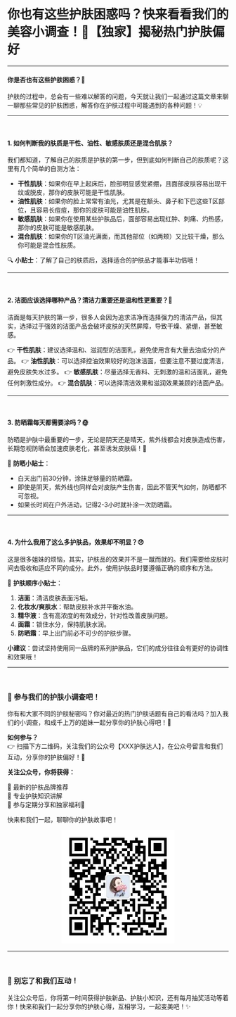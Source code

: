 # 你也有这些护肤困惑吗？快来看看我们的美容小调查！🧐【独家】揭秘热门护肤偏好

---

#### 你是否也有这些护肤困惑？🤔

护肤的过程中，总会有一些难以解答的问题，今天就让我们一起通过这篇文章来聊一聊那些常见的护肤困惑，解答你在护肤过程中可能遇到的各种问题！💡

---
<br>

#### 1. 如何判断我的肤质是干性、油性、敏感肤质还是混合肌肤？  
我们都知道，了解自己的肤质是护肤的第一步，但到底如何判断自己的肤质呢？这里有几个简单的自测方法：

- **干性肌肤**：如果你在早上起床后，脸部明显感觉紧绷，且面部皮肤容易出现干纹或脱皮，那你的皮肤可能是干性肌肤。
- **油性肌肤**：如果你的脸上常常有油光，尤其是在额头、鼻子和下巴这些T区部位，且容易长痘痘，那你的皮肤可能是油性肌肤。
- **敏感肌肤**：如果你在使用某些护肤品后，面部容易出现红肿、刺痛、灼热感，那你的皮肤可能是敏感肌肤。
- **混合肌肤**：如果你的T区油光满面，而其他部位（如两颊）又比较干燥，那么你可能是混合性肤质。

🔍 **小贴士**：了解了自己的肤质后，选择适合的护肤品才能事半功倍哦！

---
<br>

#### 2. 洁面应该选择哪种产品？清洁力重要还是温和性更重要？🧴

洁面是每天护肤的第一步，很多人会因为追求洁净而选择强力的清洁产品，但其实，选择过于强效的洁面产品会破坏皮肤的天然屏障，导致干燥、紧绷，甚至敏感。

👉 **干性肌肤**：建议选择温和、滋润型的洁面乳，避免使用含有大量去油成分的产品。
👉 **油性肌肤**：可以选择控油效果较好的泡沫洁面，但要注意不要过度清洁，避免皮肤失水过多。
👉 **敏感肌肤**：尽量选择无香料、无刺激的温和洁面乳，避免任何刺激性成分。
👉 **混合肌肤**：可以选择清洁效果和滋润效果兼顾的洁面产品。

---
<br>

#### 3. 防晒霜每天都需要涂吗？🌞

防晒是护肤中最重要的一步，无论是阴天还是晴天，紫外线都会对皮肤造成伤害，长期忽视防晒会加速皮肤老化，甚至诱发皮肤癌！🎯

🔹 **防晒小贴士**：
- 白天出门前30分钟，涂抹足够量的防晒霜。
- 即使是阴天，紫外线也同样会对皮肤产生伤害，因此不管天气如何，防晒都不可忽视。
- 如果长时间在户外活动，记得2-3小时就补涂一次防晒霜。

---
<br>

#### 4. 为什么我用了这么多护肤品，效果却不明显？😞

这是很多姐妹的烦恼，其实，护肤品的效果并不是一蹴而就的。我们需要给皮肤时间去吸收和适应不同的成分。此外，使用护肤品时要遵循正确的顺序和方法。

🔹 **护肤顺序小贴士**：
1. **洁面**：清洁皮肤表面污垢。
2. **化妆水/爽肤水**：帮助皮肤补水并平衡水油。
3. **精华液**：含有高浓度的有效成分，针对性改善皮肤问题。
4. **面霜**：锁住水分，保持肌肤水润。
5. **防晒霜**：早上出门前必不可少的护肤步骤。

**小建议**：尝试坚持使用同一品牌的系列护肤品，它们的成分往往会有更好的协调性和效果哦！

---
<br>

### 🌟 **参与我们的护肤小调查吧！**

你有和大家不同的护肤秘密吗？你对最近的热门护肤话题有自己的看法吗？加入我们的小调查，和成千上万的姐妹一起分享你的护肤心得吧！💬

**如何参与？**  
👉 扫描下方二维码，关注我们的公众号【XXX护肤达人】，在公众号留言和我们互动，分享你的护肤偏好！🌸

**关注公众号，你将获得：**
<br>

🔹 最新的护肤品牌推荐  
🔹 专业护肤知识讲解  
🔹 参与定期分享和独家福利🎁  

快来和我们一起，聊聊你的护肤故事吧！

<p align="center">
  <img src="/images/wechat-qrcode.webp" alt="秋之笙" />
</p>

---
<br>

### 💬 **别忘了和我们互动！**

关注公众号后，你将第一时间获得护肤新品、护肤小知识，还有每月抽奖活动等着你！快来和我们一起分享你的护肤心得，互相学习，一起变美吧！✨